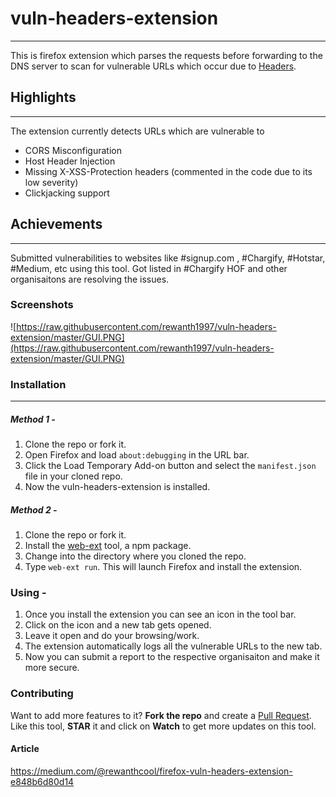# vuln-headers-extension
___
This is firefox extension which parses the requests before forwarding to the DNS server to scan for vulnerable URLs which occur due to [Headers](https://developer.mozilla.org/en-US/docs/Web/HTTP/Headers).

## Highlights
___
The extension currently detects URLs which are vulnerable to
* CORS Misconfiguration
* Host Header Injection
* Missing X-XSS-Protection headers (commented in the code due to its low severity)
* Clickjacking support

## Achievements
___
Submitted vulnerabilities to websites like #signup.com , #Chargify, #Hotstar, #Medium, etc using this tool.
Got listed in #Chargify HOF and other organisaitons are resolving the issues.

### Screenshots
![https://raw.githubusercontent.com/rewanth1997/vuln-headers-extension/master/GUI.PNG](https://raw.githubusercontent.com/rewanth1997/vuln-headers-extension/master/GUI.PNG)

### Installation
___
##### Method 1 -
1. Clone the repo or fork it.
2. Open Firefox and load `about:debugging` in the URL bar.
3. Click the Load Temporary Add-on button and select the `manifest.json` file in your cloned repo.
4. Now the vuln-headers-extension is installed.

##### Method 2 -
1. Clone the repo or fork it.
2. Install the [web-ext](https://developer.mozilla.org/en-US/Add-ons/WebExtensions/Getting_started_with_web-ext) tool, a npm package.
3. Change into the directory where you cloned the repo.
4. Type `web-ext run`. This will launch Firefox and install the extension.

### Using -
1. Once you install the extension you can see an icon in the tool bar.
2. Click on the icon and a new tab gets opened.
3. Leave it open and do your browsing/work.
4. The extension automatically logs all the vulnerable URLs to the new tab.
5. Now you can submit a report to the respective organisaiton and make it more secure.

### Contributing
Want to add more features to it? **Fork the repo** and create a [Pull Request](https://help.github.com/articles/creating-a-pull-request/).
Like this tool, **STAR** it and click on **Watch** to get more updates on this tool.

#### Article
https://medium.com/@rewanthcool/firefox-vuln-headers-extension-e848b6d80d14
